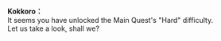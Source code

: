 # 

  
**Kokkoro：**  
It seems you have unlocked the Main Quest's \"Hard\" difficulty.  
Let us take a look, shall we?  
